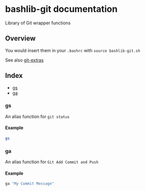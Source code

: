 # bashlib-git documentation

Library of Git wrapper functions

## Overview

You would insert them in your `.bashrc` with `source bashlib-git.sh`

See also [git-extras](https://github.com/tj/git-extras/blob/main/Commands.md)

## Index

* [gs](#gs)
* [ga](#ga)

### gs

An alias function for `git status`

#### Example

```bash
gs
```

### ga

An alias function for `Git Add Commit and Push`

#### Example

```bash
ga "My Commit Message"
```

